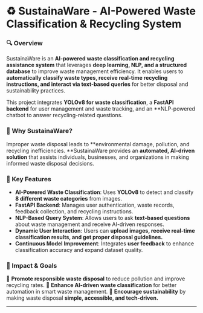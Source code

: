 # ♻️ SustainaWare - AI-Powered Waste Classification & Recycling System

### **🔍 Overview**

SustainaWare is an **AI-powered waste classification and recycling assistance system** that leverages **deep learning, NLP, and a structured database** to improve waste management efficiency. It enables users to **automatically classify waste types, receive real-time recycling instructions, and interact via text-based queries** for better disposal and sustainability practices.

This project integrates **YOLOv8 for waste classification**, a **FastAPI backend** for user management and waste tracking, and an **NLP-powered chatbot to answer recycling-related questions.

### **🚀 Why SustainaWare?**

Improper waste disposal leads to **environmental damage, pollution, and recycling inefficiencies. **SustainaWare provides an **automated, AI-driven solution** that assists individuals, businesses, and organizations in making informed waste disposal decisions.

### **🌟 Key Features**

- **AI-Powered Waste Classification**: Uses **YOLOv8** to detect and classify **8 different waste categories** from images.
- **FastAPI Backend**: Manages user authentication, waste records, feedback collection, and recycling instructions.
- **NLP-Based Query System**: Allows users to ask **text-based questions** about waste management and receive AI-driven responses.
- **Dynamic User Interaction**: Users can **upload images, receive real-time classification results, and get proper disposal guidelines.**
- **Continuous Model Improvement**: Integrates **user feedback** to enhance classification accuracy and expand dataset quality.

### **🌱 Impact & Goals**

📌 **Promote responsible waste disposal** to reduce pollution and improve recycling rates.
📌 **Enhance AI-driven waste classification** for better automation in smart waste management.
📌 **Encourage sustainability** by making waste disposal **simple, accessible, and tech-driven.**

---



